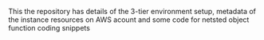 This the repository has details of the 3-tier environment setup, metadata of the instance resources on AWS acount
and some code for netsted object function coding snippets
